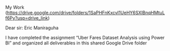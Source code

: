  My Work (https://drive.google.com/drive/folders/1SaPHFnKxcvI1UeHY6SXlBnqHMtuLf6Py?usp=drive_link)
 
 Dear sir: Eric Maniraguha

I have completed the assignment “Uber Fares Dataset Analysis using Power BI” and organized all deliverables in this shared Google Drive folder
